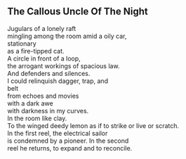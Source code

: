 The Callous Uncle Of The Night
------------------------------
Jugulars of a lonely raft  
mingling among the room amid a oily car,  
stationary  
as a fire-tipped cat.  
A circle in front of a loop,  
the arrogant workings of spacious law.  
And defenders and silences.  
I could relinquish dagger, trap, and  
belt  
from echoes and movies  
with a dark awe  
with darkness in my curves.  
In the room like clay.  
To the winged deedy lemon as if to strike or live or scratch.  
In the first reel, the electrical sailor  
is condemned by a pioneer. In the second  
reel he returns, to expand and to reconcile.  
